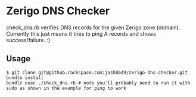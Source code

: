 Zerigo DNS Checker
======
check_dns.rb verifies DNS records for the given Zerigo zone (domain).  Currently this just means it tries to ping A
records and shows success/failure. :)

## Usage
```
$ git clone git@github.rackspace.com:josh8649/zerigo-dns-checker.git
bundle install
bundle exec ./check_dns.rb # note you'll probably need to run it with sudo as shown in the example for ping to work
```
